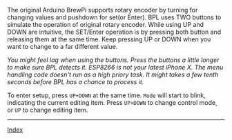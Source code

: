 The original Arduino BrewPi supports rotary encoder by turning for changing values and pushdown for set(or Enter).  BPL uses TWO buttons to simulate the operation of original rotary encoder. While using UP and DOWN are intuitive, the SET/Enter operation is by pressing both button and releasing them at the same time. Keep pressing UP or DOWN when you want to change to a far different value.

_You might feel lag when using the buttons. Press the buttons a little longer to make sure BPL detects it. ESP8266 is not your latest iPhone X. The menu handling code doesn't run as a high priory task. It might takes a few tenth seconds before BPL has a chance to process it._

To enter setup, press `UP+DOWN` at the same time. `Mode` will start to blink, indicating the current editing item.  Press `UP+DOWN` to change control mode, or `UP` to change editing item. 

***
[Index](index.md)